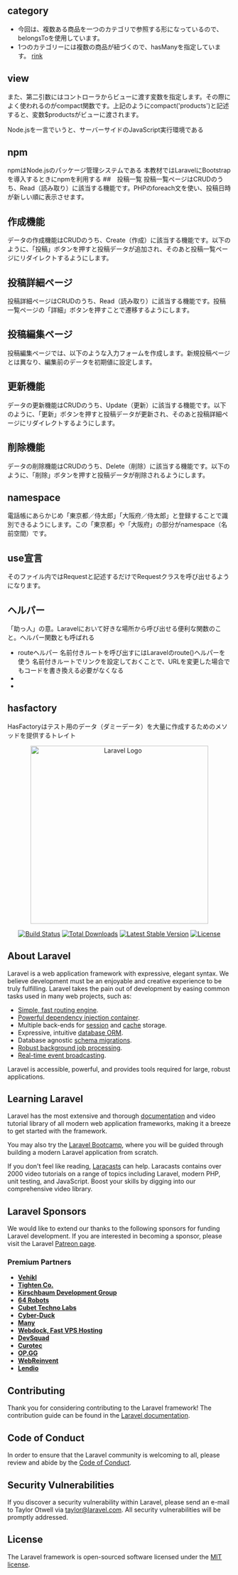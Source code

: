 ## category
- 今回は、複数ある商品を一つのカテゴリで参照する形になっているので、belongsToを使用しています。
- 1つのカテゴリーには複数の商品が紐づくので、hasManyを指定しています。
[rink](https://terakoya.sejuku.net/programs/92/chapters/1154)
## view
また、第二引数にはコントローラからビューに渡す変数を指定します。その際によく使われるのがcompact関数です。上記のようにcompact('products')と記述すると、変数$productsがビューに渡されます。

Node.jsを一言でいうと、サーバーサイドのJavaScript実行環境である
## npm
npmはNode.jsのパッケージ管理システムである
本教材ではLaravelにBootstrapを導入するときにnpmを利用する
##　投稿一覧
投稿一覧ページはCRUDのうち、Read（読み取り）に該当する機能です。PHPのforeach文を使い、投稿日時が新しい順に表示させます。
## 作成機能
データの作成機能はCRUDのうち、Create（作成）に該当する機能です。以下のように、「投稿」ボタンを押すと投稿データが追加され、そのあと投稿一覧ページにリダイレクトするようにします。
## 投稿詳細ページ
投稿詳細ページはCRUDのうち、Read（読み取り）に該当する機能です。投稿一覧ページの「詳細」ボタンを押すことで遷移するようにします。
## 投稿編集ページ
投稿編集ページでは、以下のような入力フォームを作成します。新規投稿ページとは異なり、編集前のデータを初期値に設定します。
## 更新機能
データの更新機能はCRUDのうち、Update（更新）に該当する機能です。以下のように、「更新」ボタンを押すと投稿データが更新され、そのあと投稿詳細ページにリダイレクトするようにします。
## 削除機能
データの削除機能はCRUDのうち、Delete（削除）に該当する機能です。以下のように、「削除」ボタンを押すと投稿データが削除されるようにします。

## namespace
電話帳にあらかじめ「東京都／侍太郎」「大阪府／侍太郎」と登録することで識別できるようにします。この「東京都」や「大阪府」の部分がnamespace（名前空間）です。
## use宣言
そのファイル内ではRequestと記述するだけでRequestクラスを呼び出せるようになります。
## ヘルパー
「助っ人」の意。Laravelにおいて好きな場所から呼び出せる便利な関数のこと。ヘルパー関数とも呼ばれる
- routeヘルパー
名前付きルートを呼び出すにはLaravelのroute()ヘルパーを使う
名前付きルートでリンクを設定しておくことで、URLを変更した場合でもコードを書き換える必要がなくなる
-
-
## hasfactory
HasFactoryはテスト用のデータ（ダミーデータ）を大量に作成するためのメソッドを提供するトレイト
<p align="center"><a href="https://laravel.com" target="_blank"><img src="https://raw.githubusercontent.com/laravel/art/master/logo-lockup/5%20SVG/2%20CMYK/1%20Full%20Color/laravel-logolockup-cmyk-red.svg" width="400" alt="Laravel Logo"></a></p>

<p align="center">
<a href="https://github.com/laravel/framework/actions"><img src="https://github.com/laravel/framework/workflows/tests/badge.svg" alt="Build Status"></a>
<a href="https://packagist.org/packages/laravel/framework"><img src="https://img.shields.io/packagist/dt/laravel/framework" alt="Total Downloads"></a>
<a href="https://packagist.org/packages/laravel/framework"><img src="https://img.shields.io/packagist/v/laravel/framework" alt="Latest Stable Version"></a>
<a href="https://packagist.org/packages/laravel/framework"><img src="https://img.shields.io/packagist/l/laravel/framework" alt="License"></a>
</p>

## About Laravel

Laravel is a web application framework with expressive, elegant syntax. We believe development must be an enjoyable and creative experience to be truly fulfilling. Laravel takes the pain out of development by easing common tasks used in many web projects, such as:

- [Simple, fast routing engine](https://laravel.com/docs/routing).
- [Powerful dependency injection container](https://laravel.com/docs/container).
- Multiple back-ends for [session](https://laravel.com/docs/session) and [cache](https://laravel.com/docs/cache) storage.
- Expressive, intuitive [database ORM](https://laravel.com/docs/eloquent).
- Database agnostic [schema migrations](https://laravel.com/docs/migrations).
- [Robust background job processing](https://laravel.com/docs/queues).
- [Real-time event broadcasting](https://laravel.com/docs/broadcasting).

Laravel is accessible, powerful, and provides tools required for large, robust applications.

## Learning Laravel

Laravel has the most extensive and thorough [documentation](https://laravel.com/docs) and video tutorial library of all modern web application frameworks, making it a breeze to get started with the framework.

You may also try the [Laravel Bootcamp](https://bootcamp.laravel.com), where you will be guided through building a modern Laravel application from scratch.

If you don't feel like reading, [Laracasts](https://laracasts.com) can help. Laracasts contains over 2000 video tutorials on a range of topics including Laravel, modern PHP, unit testing, and JavaScript. Boost your skills by digging into our comprehensive video library.

## Laravel Sponsors

We would like to extend our thanks to the following sponsors for funding Laravel development. If you are interested in becoming a sponsor, please visit the Laravel [Patreon page](https://patreon.com/taylorotwell).

### Premium Partners

- **[Vehikl](https://vehikl.com/)**
- **[Tighten Co.](https://tighten.co)**
- **[Kirschbaum Development Group](https://kirschbaumdevelopment.com)**
- **[64 Robots](https://64robots.com)**
- **[Cubet Techno Labs](https://cubettech.com)**
- **[Cyber-Duck](https://cyber-duck.co.uk)**
- **[Many](https://www.many.co.uk)**
- **[Webdock, Fast VPS Hosting](https://www.webdock.io/en)**
- **[DevSquad](https://devsquad.com)**
- **[Curotec](https://www.curotec.com/services/technologies/laravel/)**
- **[OP.GG](https://op.gg)**
- **[WebReinvent](https://webreinvent.com/?utm_source=laravel&utm_medium=github&utm_campaign=patreon-sponsors)**
- **[Lendio](https://lendio.com)**

## Contributing

Thank you for considering contributing to the Laravel framework! The contribution guide can be found in the [Laravel documentation](https://laravel.com/docs/contributions).

## Code of Conduct

In order to ensure that the Laravel community is welcoming to all, please review and abide by the [Code of Conduct](https://laravel.com/docs/contributions#code-of-conduct).

## Security Vulnerabilities

If you discover a security vulnerability within Laravel, please send an e-mail to Taylor Otwell via [taylor@laravel.com](mailto:taylor@laravel.com). All security vulnerabilities will be promptly addressed.

## License

The Laravel framework is open-sourced software licensed under the [MIT license](https://opensource.org/licenses/MIT).
